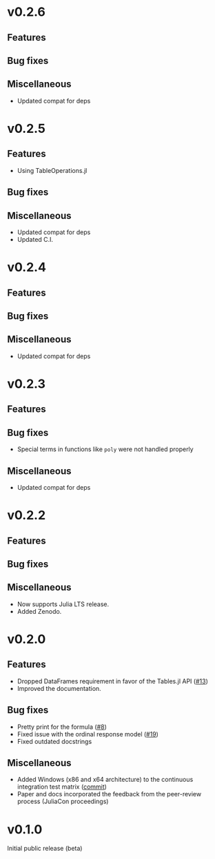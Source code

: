 # v0.2.6

## Features

## Bug fixes

## Miscellaneous

- Updated compat for deps

# v0.2.5

## Features

- Using TableOperations.jl

## Bug fixes

## Miscellaneous

- Updated compat for deps
- Updated C.I.

# v0.2.4

## Features

## Bug fixes

## Miscellaneous

- Updated compat for deps

# v0.2.3

## Features

## Bug fixes

- Special terms in functions like `poly` were not handled properly

## Miscellaneous

- Updated compat for deps

# v0.2.2

## Features

## Bug fixes

## Miscellaneous

- Now supports Julia LTS release.
- Added Zenodo.

# v0.2.0

## Features

- Dropped DataFrames requirement in favor of the Tables.jl API ([#13](https://github.com/Nosferican/Econometrics.jl/pull/13))
- Improved the documentation.

## Bug fixes

- Pretty print for the formula ([#8](https://github.com/Nosferican/Econometrics.jl/issues/8))
- Fixed issue with the ordinal response model ([#19](https://github.com/Nosferican/Econometrics.jl/pull/19))
- Fixed outdated docstrings

## Miscellaneous

- Added Windows (x86 and x64 architecture) to the continuous integration test matrix ([commit](https://github.com/Nosferican/Econometrics.jl/commit/969ea35d3f65c401bbf941c0038a3c39f88e9afd))
- Paper and docs incorporated the feedback from the peer-review process (JuliaCon proceedings)

# v0.1.0

Initial public release (beta)
